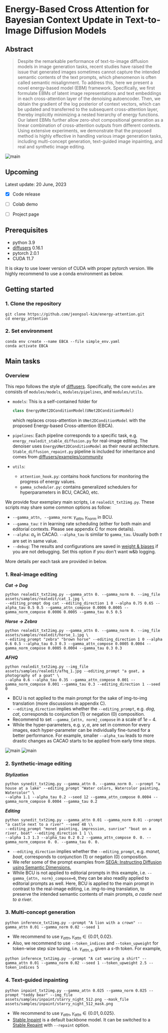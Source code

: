 # Energy-Based Cross Attention for Bayesian Context Update in Text-to-Image Diffusion Models

## Abstract
> Despite the remarkable performance of text-to-image diffusion models in image generation tasks, recent studies have raised the issue that generated images sometimes cannot capture the intended semantic contents of the text prompts, which phenomenon is often called semantic misalignment.
To address this, here we present a novel energy-based model (EBM) framework.
Specifically, we first formulate EBMs of latent image representations and text embeddings in each cross-attention layer of the denoising autoencoder.
Then, we obtain the gradient of the log posterior of context vectors, which can be updated and transferred to the subsequent cross-attention layer, thereby implicitly minimizing a nested hierarchy of energy functions.
Our latent EBMs further allow zero-shot compositional generation as a linear combination of cross-attention outputs from different contexts. Using extensive experiments, we demonstrate that the proposed method is highly effective in handling various image generation tasks, including multi-concept generation, text-guided image inpainting, and real and synthetic image editing.

![main](assets/figures/main.jpg)

## Upcoming

Latest update: 20 June, 2023

- [x] Code release
- [ ] Colab demo
- [ ] Project page


## Prerequisites
- python 3.9
- [diffusers](https://github.com/huggingface/diffusers) 0.16.1
- pytorch 2.0.1
- CUDA 11.7

It is okay to use lower version of CUDA with proper pytorch version. We highly recommend to use a conda environment as below.

## Getting started
### 1. Clone the repository
```
git clone https://github.com/jeongsol-kim/energy-attention.git
cd energy_attention
```

### 2. Set environment
```
conda env create --name EBCA --file simple_env.yaml
conda activate EBCA
```

## Main tasks
### Overview
This repo follows the style of [diffusers](https://github.com/huggingface/diffusers). Specifically, the core `modules` are consists of `modules/models`, `modules/pipelines`, and `modules/utils`.

- `models`: This is a self-contained folder for
  ```python
  class EnergyUNet2DConditionModel(UNet2DConditionModel)
  ```
  which replaces cross-attention in ```UNet2DConditionModel``` with the proposed Energy-based Cross-attention (EBCA).

- `pipelines`: Each pipeline corresponds to a specific task, e.g. `energy_realedit_stable_diffusion.py` for real-image editing. The denoiser uses `EnergyUNet2DConditionModel` as their neural architecture. `Stable_diffusion_repaint.py` pipeline is included for inheritance and comes from [diffusers/examples/community](https://github.com/huggingface/diffusers/blob/main/examples/community/stable_diffusion_repaint.py)
- `utils`:
  - `attention_hook.py`: contains hook functions for monitoring the progress of energy values.
  - `gamma_scheduler.py`: contains generalized schedulers for hyperparameters in BCU, CACAO, etc.

We provide four exemplary main scripts, i.e `realedit_txt2img.py`. These scripts may share some common options as follow:
- `--gamma_attn, --gamma_norm`: $\gamma_{attn}, \gamma_{norm}$ in BCU.
- `--gamma_tau`: $\tau$ in learning rate scheduling (either for both main and editorial contexts. Please see appendix C for more details).
- `--alpha`: $\alpha_{s}$ in CACAO. `--alpha_tau` is similar to `gamma_tau`. Usually both $\tau$ are set in same value.
- `--debug`: The results and configurations are saved in [weight & biases](https://wandb.ai/site) if you are not debugging. Set this option if you don't want w&b logging.

More details per each task are provided in below.


### 1. Real-image editing
**_Cat &rarr; Dog_**
```
python realedit_txt2img.py --gamma_attn 0. --gamma_norm 0. --img_file assets/samples/realedit/cat_1.jpg \
--editing_prompt dog cat --editing_direction 1 0 --alpha 0.75 0.65 --alpha_tau 0.5 0.5 --gamma_attn_compose 0.0006 0.0005 --gamma_norm_compose 0.0006 0.0005 --gamma_tau 0.5 0.5
```

**_Horse &rarr; Zebra_**
```
python realedit_txt2img.py --gamma_attn 0. --gamma_norm 0. --img_file assets/samples/realedit/horse_1.jpg \
--editing_prompt "zebra" "brown horse" --editing_direction 1 0 --alpha 0.6 0.5 --alpha_tau 0.3 0.3 --gamma_attn_compose 0.0005 0.0004 --gamma_norm_compose 0.0005 0.0004 --gamma_tau 0.3 0.3
```

**_AFHQ_**
```
python realedit_txt2img.py --img_file assets/samples/realedit/afhq_1.jpg --editing_prompt "a goat, a photography of a goat" \
--alpha 0.6 --alpha_tau 0.35 --gamma_attn_compose 0.001 --gamma_norm_compose 0.001 --gamma_tau 0.3 --editing_direction 1 --seed 0
```

- BCU is not applied to the main prompt for the sake of img-to-img translation (more discussions in appendix C).
- `--editing_direction` implies whether the `--editing_prompt`, e.g. _dog, cat_, corresponds to conjunction (1) or negation (0) composition.
- Recommend to set `--gamma_{attn, norm}_compose` in a scale of $1e-4$.
- While the hyper-parameters, e.g. $\gamma, \alpha$, are set in common for every images, each hyper-parameter can be individually fine-tuned for a better performance. For example, smaller `--alpha_tau` leads to more drastic changes as CACAO starts to be applied from early time steps.

![main](assets/figures/cat2dog_append.jpg)
![main](assets/figures/horse2zebra_append.jpg)


### 2. Synthetic-image editing
**_Stylization_**
```
python synedit_txt2img.py --gamma_attn 0. --gamma_norm 0. --prompt "a house at a lake" --editing_prompt "Water colors, Watercolor painting, Watercolor" \
--alpha 1.1 --alpha_tau 0.2 --seed 12 --gamma_attn_compose 0.0004 --gamma_norm_compose 0.0004 --gamma_tau 0.2
```

**_Editing_**
```
python synedit_txt2img.py --gamma_attn 0.01 --gamma_norm 0.01 --prompt "a castle next to a river" --seed 48 \\
--editing_prompt "monet painting, impression, sunrise" "boat on a river, boat" --editing_direction 1 1 \\
--alpha 1.3 1.3 --alpha_tau 0.2 0.2 --gamma_attn_compose 0. 0. --gamma_norm_compose 0. 0. --gamma_tau 0. 0.
```
- `--editing_direction` implies whether the `--editing_prompt`, e.g. _monet, boat_, corresponds to conjunction (1) or negation (0) composition.
- We refer some of the prompt examples from [SEGA: Instructing Diffusion using Semantic Dimensions.](https://github.com/ml-research/semantic-image-editing)
- While BCU is not applied to editorial prompts in this example, i.e. `--gamma_{attn, norm}_compose=0`, they can be also readily applied to editorial prompts as well. Here, BCU is applied to the main prompt in contrast to the real-image editing, i.e. img-to-img translation, to preserve the intended semantic contents of main prompts, _a castle next to a river_.


### 3. Multi-concept generation
```
python inference_txt2img.py --prompt "A lion with a crown" --gamma_attn 0.01 --gamma_norm 0.02 --seed 1
```
- We recommend to use $\gamma_{attn}, \gamma_{attn} \in \{0.01, 0.02\}$.
- Also, we recommend to use `--token_indices` and `--token_upweight` for token-wise step size tuning, i.e. $\gamma_{attn, s}$, given a $s$-th token. For example,
```
python inference_txt2img.py --prompt "A cat wearing a shirt" --gamma_attn 0.01 --gamma_norm 0.02 --seed 1 --token_upweight 2.5 --token_indices 5
```

### 4. Text-guided inpainting
```
python inpaint_txt2img.py --gamma_attn 0.025 --gamma_norm 0.025 --prompt "teddy bear" --img_file assets/samples/inpaint/starry_night_512.png --mask_file assets/samples/inpaint/starry_night_512_mask.png
```
- We recommend to use $\gamma_{attn}, \gamma_{attn} \in \{0.01, 0.025\}$.
- [Stable Inpaint](https://huggingface.co/runwayml/stable-diffusion-inpainting) is a default backbone model. It can be switched to a [Stable Repaint](https://github.com/huggingface/diffusers/blob/main/examples/community/stable_diffusion_repaint.py) with `--repaint` option.

